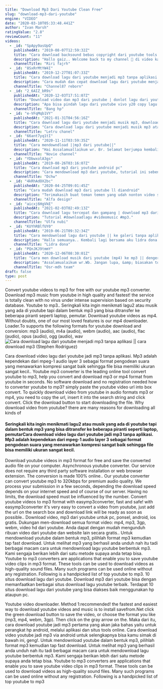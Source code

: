 ```yaml
---
title: "Download Mp3 Dari Youtube Clean Free"
slug: "download-mp3-dari-youtube"
engine: "VIDEO"
date: "2020-03-10T05:33:48.441Z"
author: "Ivan Marsh"
ratingValue: "2.8"
reviewCount: "11"
videos:
  - _id: "SpApy9asUpQ"
    publishedAt: "2019-08-07T12:59:32Z"
    title: "Cara download backsound bebas copyright dari youtube tools!! *gampang!! #cararifa || riri fajrh"
    description: "Hallo gaiz.. Welcome back to my channel 🤗 di video kali ini aku mau kembali lagi dgn tutorial buat kalian, yaitu cara mendownload backsound dari pihak"
    channelTitle: "Riri fajrh"
  - _id: "8SxRrMtYW4I"
    publishedAt: "2019-12-27T01:07:33Z"
    title: "Cara download lagu dari youtube menjadi mp3 tanpa aplikasi || cara download mp3"
    description: "Cara mudah dan cepat download lagu dari youtube menjadi mp3 tanpa aplikasi track: lost sky - where we started (feat. Jex) [ncs release] music provided"
    channelTitle: "Channel87 reborn"
  - _id: "2_6AIZ_bR9s"
    publishedAt: "2020-12-03T17:51:07Z"
    title: "Download video dan mp3 dari youtube | donlot lagu dari youtube ke galery"
    description: "Apa bisa pindah lagu dari youtube vivo y20 copy lagu ke flashdisk cara download video youtube atau donlod lagu mp3 ke hp simpan video youtube ke galeri"
    channelTitle: "Bang hp"
  - _id: "e-VFqMqb1VY"
    publishedAt: "2021-01-31T04:56:16Z"
    title: "Cara download lagu dari youtube menjadi musik mp3, download mp3 dari youtube"
    description: "Cara download lagu dari youtube menjadi musik mp3 atau download mp3 dari youtube, ini bisa dilakukan sangat mudah tanpa harus menggunakan aplikasi"
    channelTitle: "Letru chanel"
  - _id: "66ant7yq1tI"
    publishedAt: "2020-11-11T03:59:35Z"
    title: "Cara mendowndload ||mp3 dari youtube||"
    description: "Hai Assalamuallaikum wr. Br. Selamat berjumpa kembali di channel saya dan pada kesempatan ini saya ingin berbagi info tutorial cara mendowndload dari"
    channelTitle: "Novie channel"
  - _id: "YDbwxolA3gs"
    publishedAt: "2019-08-26T03:16:07Z"
    title: "Cara download mp3 dari youtube android pc"
    description: "Cara mendownload mp3 dari youtube, tutorial ini sebenarnya sudah umum, tapi sebagian orang masih belum tahu cara mendownload mp3 dari youtube, bagi"
    channelTitle: "Dchw"
  - _id: "4kRhAdOX2bc"
    publishedAt: "2020-04-25T09:01:45Z"
    title: "Cara mudah download mp3 dari youtube ll diandroid"
    description: "Terimakasih buat teman temen yang udah nonton video saya,jangan lupa like subacribe dan coment share juga ua,, #tutorial #downloadmp3dariyoutube"
    channelTitle: "Alfa design"
  - _id: "aicxj6HgVkE"
    publishedAt: "2021-02-03T02:49:13Z"
    title: "Cara download lagu tercepat dan gampang | download mp3 dari youtube | download lagu cuma 1 menit"
    description: "Tutorial #downloadlagu #videomusic #mp3."
    channelTitle: "Ulfa nubi"
  - _id: "KUYhRBlfUY0"
    publishedAt: "2019-06-21T09:32:34Z"
    title: "Cara mendownload lagu dari youtube || ke galeri tanpa aplikasi"
    description: "Hallo semuanya.. Kembali lagi bersama aku lidra dona jadi di video kali ini aku mau bikin gimana caranya menyimpan atau mendownload lagu dari youtube ke"
    channelTitle: "Lidra dona"
  - _id: "PQnJKJ9tmmY"
    publishedAt: "2020-12-06T08:30:01Z"
    title: "Cara men download musik dari youtube (mp4) ke mp3 || dengerin musik offline."
    description: "Assalamualaikum wr.Wb. Jangan lupa, &amp; biasakan tonton videonya sampai selesai biar puas Dalam video kali ini saya akan membagikan cara mudah"
    channelTitle: "Osr-mdh team"
draft: false
type: post
---
```


Convert youtube videos to mp3 for free with our youtube mp3 converter. Download mp3 music from youtube in high quality and fastest! the service is totally clean with no virus under intense supervision based on security database. Youtube to mp3.. Seringkali kita ingin menikmati lagu2 atau musik yang ada di youtube tapi dalam bentuk mp3 yang bisa ditransfer ke beberapa piranti seperti laptop, pemutar. Download youtube videos as mp4. Without doubts, one of our most loved features is our mp4 downloader. Loader.To supports the following formats for youtube download and conversion: mp3 (audio), m4a (audio), webm (audio), aac (audio), flac (audio), opus (audio), ogg (audio), wav
![Cara download lagu dari youtube menjadi mp3 tanpa aplikasi || cara download mp3 (Stephen Rodriguez)](https://i.ytimg.com/vi/8SxRrMtYW4I/hqdefault.jpg "Cara download lagu dari youtube menjadi mp3 tanpa aplikasi || cara download mp3 (Theresa Ingram)")

Cara download video lagu dari youtube jadi mp3 tanpa aplikasi. Mp3 adalah kependekan dari mpeg-1 audio layer 3 sebagai format pengodean suara yang menawarkan kompresi sangat baik sehingga file bisa memiliki ukuran sangat kecil.. Youtube mp3 converter is the leading online tool convert youtube to mp3, help you convert and download mp3 or mp4 format from youtube in seconds. No software download and no registration needed how to converter youtube to mp3? simply paste the youtube video url into box convert. To quickly download video from youtube in audio formats mp3 or mp4, you need to copy the url, insert it into the search string and click convert. Click the download button to start downloading the file. Why download video from youtube? there are many reasons for downloading all kinds of
<!--inArticleAds-->

<!--galleryOne-->

#### Seringkali kita ingin menikmati lagu2 atau musik yang ada di youtube tapi dalam bentuk mp3 yang bisa ditransfer ke beberapa piranti seperti laptop, pemutarCara download video lagu dari youtube jadi mp3 tanpa aplikasi. Mp3 adalah kependekan dari mpeg-1 audio layer 3 sebagai format pengodean suara yang menawarkan kompresi sangat baik sehingga file bisa memiliki ukuran sangat kecil.
<!--inArticleAds-->

<!--galleryTwo-->

Download youtube videos in mp3 format for free and save the converted audio file on your computer. Asynchronous youtube converter. Our service does not require any third party software installation or web browser extension. The conversion is made 100% online.. Our youtube converter can convert youtube mp3 to 320kbps for premium audio quality. We process your submission in a few seconds, depending the download speed depends on your internet speed and of course of our server. Having no limits, the download speed must be influenced by the number. Convert youtube videos to mp3 format with easymp3converter, fast and safe! with easymp3converter it&#39;s very easy to convert a video from youtube, just add the url on the search box and download link will be ready as soon as possible.. Download video, mp3 dari youtube untuk pc, ponsel, android, ios gratis. Dukungan men-download semua format video: mp4, mp3, 3gp, webm, video hd dari youtube. Anda dapat dengan mudah mengunduh ribuan video dari youtube dan website lain secara gratis.. Untuk mendownload youtube dalam bentuk mp3, pilihlah format mp3 kemudian tap fast download. Untuk melihat mp3 yang berhasil anda unduh nah itu tadi berbagai macam cara untuk mendownload lagu youtube berbentuk mp3. Kami sengaja berikan lebih dari satu metode supaya anda tetap bisa. Youtube to mp3 converters are applications that enable you to save youtube video clips in mp3 format. These tools can be used to download videos as high-quality sound files. Many such programs can be used online without any registration. Following is a handpicked list of top youtube to mp3. 10 situs download lagu dari youtube. Download mp3 dari youtube bisa dengan memanfaatkan berbagai situs download lagu youtube terbaik. Terdapat 10 situs download lagu dari youtube yang bisa diakses baik menggunakan hp ataupun pc.
<!--galleryThree-->

Youtube video downloader. Method 1:recommended! the fastest and easiest way to download youtube videos and music is to install savefrom.Net click the green download button to save the video, or choose the format you like (mp3, mp4, webm, 3gp). Then click on the gray arrow on the. Maka dari itu, cara download youtube jadi mp3 pertama yang akan jaka bahas yaitu untuk perangkat hp android, melalui aplikasi dan situs tools online. Cara download video youtube jadi mp3 via android untuk selengkapnya bisa kamu simak di bawah ini, geng!. Untuk mendownload youtube dalam bentuk mp3, pilihlah format mp3 kemudian tap fast download. Untuk melihat mp3 yang berhasil anda unduh nah itu tadi berbagai macam cara untuk mendownload lagu youtube berbentuk mp3. Kami sengaja berikan lebih dari satu metode supaya anda tetap bisa. Youtube to mp3 converters are applications that enable you to save youtube video clips in mp3 format. These tools can be used to download videos as high-quality sound files. Many such programs can be used online without any registration. Following is a handpicked list of top youtube to mp3